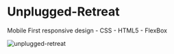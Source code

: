 # Unplugged-Retreat
Mobile First responsive design - CSS - HTML5 - FlexBox 

![unplugged-retreat](https://user-images.githubusercontent.com/36923806/210904202-5d3e01e0-caaf-4c5a-90f6-097281623b13.png)
